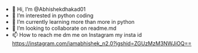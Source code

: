 - 👋 Hi, I’m @Abhishekdhakad01
- 👀 I’m interested in python coding 
- 🌱 I’m currently learning more than more in python
- 💞️ I’m looking to collaborate on readme.md
- 📫 How to reach me dm me on Instagram my insta id https://instagram.com/iamabhishek_n2.0?igshid=ZGUzMzM3NWJiOQ==

<!---
Abhishekdhakad01/Abhishekdhakad01 is a ✨ special ✨ repository because its `README.md` (this file) appears on your GitHub profile.
You can click the Preview link to take a look at your changes.
--->
